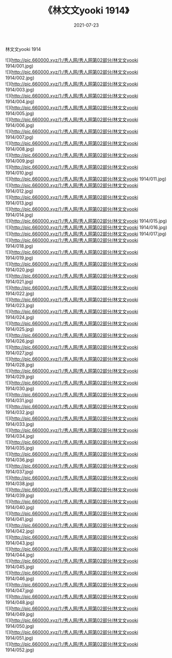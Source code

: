 ﻿---
layout: post
title:  《林文文yooki 1914》
date:   2021-07-23
img: http://pic.660000.xyz/1:/秀人网/秀人网第02部分/林文文yooki 1914/000.jpg
categories: [美女, 清纯, 唯美]
---

林文文yooki 1914

  ![](http://pic.660000.xyz/1:/秀人网/秀人网第02部分/林文文yooki 1914/001.jpg) <br> ![](http://pic.660000.xyz/1:/秀人网/秀人网第02部分/林文文yooki 1914/002.jpg) <br> ![](http://pic.660000.xyz/1:/秀人网/秀人网第02部分/林文文yooki 1914/003.jpg) <br> ![](http://pic.660000.xyz/1:/秀人网/秀人网第02部分/林文文yooki 1914/004.jpg) <br> ![](http://pic.660000.xyz/1:/秀人网/秀人网第02部分/林文文yooki 1914/005.jpg) <br> ![](http://pic.660000.xyz/1:/秀人网/秀人网第02部分/林文文yooki 1914/006.jpg) <br> ![](http://pic.660000.xyz/1:/秀人网/秀人网第02部分/林文文yooki 1914/007.jpg) <br> ![](http://pic.660000.xyz/1:/秀人网/秀人网第02部分/林文文yooki 1914/008.jpg) <br> ![](http://pic.660000.xyz/1:/秀人网/秀人网第02部分/林文文yooki 1914/009.jpg) <br> ![](http://pic.660000.xyz/1:/秀人网/秀人网第02部分/林文文yooki 1914/010.jpg) <br> ![](http://pic.660000.xyz/1:/秀人网/秀人网第02部分/林文文yooki 1914/011.jpg) <br> ![](http://pic.660000.xyz/1:/秀人网/秀人网第02部分/林文文yooki 1914/012.jpg) <br> ![](http://pic.660000.xyz/1:/秀人网/秀人网第02部分/林文文yooki 1914/013.jpg) <br> ![](http://pic.660000.xyz/1:/秀人网/秀人网第02部分/林文文yooki 1914/014.jpg) <br> ![](http://pic.660000.xyz/1:/秀人网/秀人网第02部分/林文文yooki 1914/015.jpg) <br> ![](http://pic.660000.xyz/1:/秀人网/秀人网第02部分/林文文yooki 1914/016.jpg) <br> ![](http://pic.660000.xyz/1:/秀人网/秀人网第02部分/林文文yooki 1914/017.jpg) <br> ![](http://pic.660000.xyz/1:/秀人网/秀人网第02部分/林文文yooki 1914/018.jpg) <br> ![](http://pic.660000.xyz/1:/秀人网/秀人网第02部分/林文文yooki 1914/019.jpg) <br> ![](http://pic.660000.xyz/1:/秀人网/秀人网第02部分/林文文yooki 1914/020.jpg) <br> ![](http://pic.660000.xyz/1:/秀人网/秀人网第02部分/林文文yooki 1914/021.jpg) <br> ![](http://pic.660000.xyz/1:/秀人网/秀人网第02部分/林文文yooki 1914/022.jpg) <br> ![](http://pic.660000.xyz/1:/秀人网/秀人网第02部分/林文文yooki 1914/023.jpg) <br> ![](http://pic.660000.xyz/1:/秀人网/秀人网第02部分/林文文yooki 1914/024.jpg) <br> ![](http://pic.660000.xyz/1:/秀人网/秀人网第02部分/林文文yooki 1914/025.jpg) <br> ![](http://pic.660000.xyz/1:/秀人网/秀人网第02部分/林文文yooki 1914/026.jpg) <br> ![](http://pic.660000.xyz/1:/秀人网/秀人网第02部分/林文文yooki 1914/027.jpg) <br> ![](http://pic.660000.xyz/1:/秀人网/秀人网第02部分/林文文yooki 1914/028.jpg) <br> ![](http://pic.660000.xyz/1:/秀人网/秀人网第02部分/林文文yooki 1914/029.jpg) <br> ![](http://pic.660000.xyz/1:/秀人网/秀人网第02部分/林文文yooki 1914/030.jpg) <br> ![](http://pic.660000.xyz/1:/秀人网/秀人网第02部分/林文文yooki 1914/031.jpg) <br> ![](http://pic.660000.xyz/1:/秀人网/秀人网第02部分/林文文yooki 1914/032.jpg) <br> ![](http://pic.660000.xyz/1:/秀人网/秀人网第02部分/林文文yooki 1914/033.jpg) <br> ![](http://pic.660000.xyz/1:/秀人网/秀人网第02部分/林文文yooki 1914/034.jpg) <br> ![](http://pic.660000.xyz/1:/秀人网/秀人网第02部分/林文文yooki 1914/035.jpg) <br> ![](http://pic.660000.xyz/1:/秀人网/秀人网第02部分/林文文yooki 1914/036.jpg) <br> ![](http://pic.660000.xyz/1:/秀人网/秀人网第02部分/林文文yooki 1914/037.jpg) <br> ![](http://pic.660000.xyz/1:/秀人网/秀人网第02部分/林文文yooki 1914/038.jpg) <br> ![](http://pic.660000.xyz/1:/秀人网/秀人网第02部分/林文文yooki 1914/039.jpg) <br> ![](http://pic.660000.xyz/1:/秀人网/秀人网第02部分/林文文yooki 1914/040.jpg) <br> ![](http://pic.660000.xyz/1:/秀人网/秀人网第02部分/林文文yooki 1914/041.jpg) <br> ![](http://pic.660000.xyz/1:/秀人网/秀人网第02部分/林文文yooki 1914/042.jpg) <br> ![](http://pic.660000.xyz/1:/秀人网/秀人网第02部分/林文文yooki 1914/043.jpg) <br> ![](http://pic.660000.xyz/1:/秀人网/秀人网第02部分/林文文yooki 1914/044.jpg) <br> ![](http://pic.660000.xyz/1:/秀人网/秀人网第02部分/林文文yooki 1914/045.jpg) <br> ![](http://pic.660000.xyz/1:/秀人网/秀人网第02部分/林文文yooki 1914/046.jpg) <br> ![](http://pic.660000.xyz/1:/秀人网/秀人网第02部分/林文文yooki 1914/047.jpg) <br> ![](http://pic.660000.xyz/1:/秀人网/秀人网第02部分/林文文yooki 1914/048.jpg) <br> ![](http://pic.660000.xyz/1:/秀人网/秀人网第02部分/林文文yooki 1914/049.jpg) <br> ![](http://pic.660000.xyz/1:/秀人网/秀人网第02部分/林文文yooki 1914/050.jpg) <br> ![](http://pic.660000.xyz/1:/秀人网/秀人网第02部分/林文文yooki 1914/051.jpg) <br> ![](http://pic.660000.xyz/1:/秀人网/秀人网第02部分/林文文yooki 1914/052.jpg) <br>
